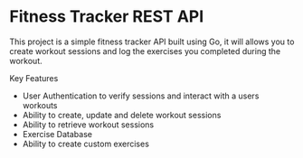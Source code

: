 # Fitness Tracker REST API

This project is a simple fitness tracker API built using Go, it will allows you to create workout sessions and log the exercises you completed during the workout.

Key Features
- User Authentication to verify sessions and interact with a users workouts
- Ability to create, update and delete workout sessions
- Ability to retrieve workout sessions
- Exercise Database
- Ability to create custom exercises
